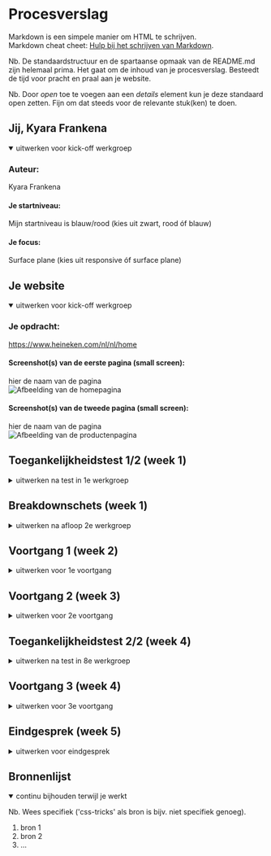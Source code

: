# Procesverslag
Markdown is een simpele manier om HTML te schrijven.  
Markdown cheat cheet: [Hulp bij het schrijven van Markdown](https://github.com/adam-p/markdown-here/wiki/Markdown-Cheatsheet).

Nb. De standaardstructuur en de spartaanse opmaak van de README.md zijn helemaal prima. Het gaat om de inhoud van je procesverslag. Besteedt de tijd voor pracht en praal aan je website.

Nb. Door *open* toe te voegen aan een *details* element kun je deze standaard open zetten. Fijn om dat steeds voor de relevante stuk(ken) te doen.





## Jij, Kyara Frankena

<details open>
  <summary>uitwerken voor kick-off werkgroep</summary>

  ### Auteur:
  Kyara Frankena 

  #### Je startniveau:
  Mijn startniveau is blauw/rood (kies uit zwart, rood óf blauw)

  #### Je focus:
  Surface plane (kies uit responsive óf surface plane)
 
</details>





## Je website

<details open>
  <summary>uitwerken voor kick-off werkgroep</summary>

  ### Je opdracht:
  https://www.heineken.com/nl/nl/home

  #### Screenshot(s) van de eerste pagina (small screen): 
  hier de naam van de pagina  
  <img src="images/HomePagina.png" width="375px" alt="Afbeelding van de homepagina">

  #### Screenshot(s) van de tweede pagina (small screen):
  hier de naam van de pagina  
  <img src="images/ProductenPagina.png" width="375px" alt="Afbeelding van de productenpagina">
 
</details>



## Toegankelijkheidstest 1/2 (week 1)

<details>
  <summary>uitwerken na test in 1e werkgroep</summary>

  ### Bevindingen
  Testen heb ik uitgevoerd samen met Frank. 

  #### Screenreader
  Test met voice over:
  Als je tabt door de website leest hij alles voor. 
  De voice over werkt naar toebehoren.

  #### Muis en Toetsenbord 
  Test met de tab: 
    Je kan geheel doorheen tabben. 
    De tab gaat ook door in de socials en het logo.
    Alleen in de swipe content werkt hij minder goed.
    Talen pakt hij niet bij het tabben.

  #### Motoriek (shocks, elastiekjes)
  Testen met shocks:
    Je klikt al sneller op de afbeeldingen zonder dat je het wilt. 
    Je hebt vrijwel slechte controle op de website. 


  #### Visueel (brillen, contrast, kleurenblind, dark/light). 
  Testen met kleuren en blurren:
    Kleur is wel essentieel, vooral omdat je die kleuren bent gewend bij Heineken.
    Bij het blurren is de kleine tekst niet meer leesbaar, de grote koppen zijn nog te doen.

</details>



## Breakdownschets (week 1)

<details>
  <summary>uitwerken na afloop 2e werkgroep</summary>

  ### de hele pagina: 
  <img src="images/HeinekenUittekeningHomeMobile.jpg" width="375px" alt="Breakdown van homepagina">

  ### dynamisch deel (bijv menu): 
  <img src="images/HeinekenUittekeningProductenMobile.jpg" width="375px" alt="Breakdown van productenpagina">

  ### wellicht nog een dynamisch deel (bijv filter): 
  <img src="images/HeinekenCarrousel.jpg" width="375px" alt="Breakdown van de carrousel">

</details>





## Voortgang 1 (week 2)

<details>
  <summary>uitwerken voor 1e voortgang</summary>

  ### Stand van zaken
  Momenteel heb ik mij voornamelijk gefocusd op mijn html code en heb ik hiervoor een opzetje gemaakt. 
  Verder ben ik nog niet begonnen in mijn html. Na dit gesprek met de studentassistenten hoop ik te weten of ik 
  op de juiste weg bezig ben, waar ik nog wat aanpassingen nodig heb en of ik redelijk bij loop.

  Voor het binnen komen in het lokaal zouden wij met ons groepje bespreken waar wij allemaal zouden staan, 
  helaas ging dit anders dan gepland en is de helft niet komen opdagen tijdens dit moment. Jade en ik waren een half
  uurtje van tevoren wel aanwezig, alleen gaf zij aan nog niet veel werk te hebben (html) omdat zij daar niet uit kwam. 
  Het maken van afspraken/punten met mijn groepje is deze week dan ook anders gelopen dan verwacht, wat ik persoonlijk
  erg jammer vind...


  ### Agenda voor meeting
  samen met je groepje opstellen

  | student 1 (Kyara) | student 2 (Jade) | student 3 (Silke) | student 4 (Suneyska) |
  | ---               | ---              | ---               | ---                  |
  | Vragen of mijn    | Vragen over haar | Niet aanwezig     | Niet aanwezig
  code semantisch     | menu hoe dit te  | tijdens gesprek   | tijdens gesprek
  kloppend is.        | doen in html?
                      | Andere website?


  ### Verslag van meeting
Feedback vanuit de studentassistenten na het gesprek:
  - Html code is goed semantisch geschreven.
  - Kijk nog even naar de volgorde met h2,h3,h4 en je img. Dus eerst je tekstelementen en dan je img. 
  - Ga thuis veel stappen maken, veel gaan schrijven en dan in de les je vragen stellen.

</details>





## Voortgang 2 (week 3)

<details>
  <summary>uitwerken voor 2e voortgang</summary>

  ### Stand van zaken
  Helaas was er deze week een herhaling van afgelopen week, maar nu zo erg dat ik in mijn eentje ben over gebleven bij 
  het bespreken van mijn website in de klas. Als groepje spreken (althans dan zouden we doen) we een half uur voor het 
  check moment af in de medialounge om elkaars werk te zien, eventuele verbeterpunten door te geven en samen te kijken 
  waar iedereen momenteel staat. Heb bijna het idee dat ik in herhaling val, maar dat is dus NIET gebeurt. Wel heb ik er 
  zelf naar gekeken maar goed dat doe ik inmiddels al 2 weken.
  Vervolgens heb ik samen met Sanne, alle tijd gehad om te kijken naar mijn website. De vragen te stellen  die ik op 
  dat moment had (vooral over mijn eerste section die ik niet goed gepositioneerd kreeg) en ben ik een stuk wijzer
  geworden hoe ik het kon aanpakken voor de weken erna. 


  ### Agenda voor meeting
  samen met je groepje opstellen

  | student 1 (Kyara)   | student 2  (Jade)    | student 3  (Silke) | student 4 (Suneyska) |
  | ---                 | ---                  | ---                | ---              |
  | De vraag hoe ik     | Heeft zich vanwege   | Niet aanwezig      | Niet aanwezig
  de diverse elementen  | storing trein        | tijdens gesprek    | tijdens gesprek
  in mijn eerste        | samengevoegd met de  |
  section goed          | volgende groep.      |
  gepositioneerd        |           
  kan krijgen.          |

           


  ### Verslag van meeting

Feedback vanuit Sanne na het gesprek:
  - meer code gaan schrijven
  - 

</details>





## Toegankelijkheidstest 2/2 (week 4)

<details>
  <summary>uitwerken na test in 8e werkgroep</summary>

  ### Bevindingen
  Lijst met je bevindingen die in de test naar voren kwamen (geef ook aan wat er verbeterd is):

  #### Screenreader
  Hier korte omschrijving (met indien nodig afbeeldingen)

  Hier een omschrijving van hoe het opgelost kan worden (met indien nodig afbeeldingen)


  #### Muis en Toetsenbord 
  Hier korte omschrijving (met indien nodig afbeeldingen)

  Hier een omschrijving van hoe het opgelost kan worden (met indien nodig afbeeldingen)


  #### Motoriek (shocks, elastiekjes)
  Hier korte omschrijving (met indien nodig afbeeldingen)

  Hier een omschrijving van hoe het opgelost kan worden (met indien nodig afbeeldingen)


  #### Visueel (brillen, contrast, kleurenblind, dark/light). 
  Hier korte omschrijving (met indien nodig afbeeldingen)

  Hier een omschrijving van hoe het opgelost kan worden (met indien nodig afbeeldingen)

</details>





## Voortgang 3 (week 4)

<details>
  <summary>uitwerken voor 3e voortgang</summary>

  ### Stand van zaken
  hier dit ging goed & dit was lastig (neem ook screenshots op van delen van je website en code)


  ### Agenda voor meeting
  samen met je groepje opstellen

  | student 1      | student 2          | student 3    | student 4        |
  | ---            | ---                | ---          | ---              |
  | dit bespreken  | en dit             | en ik dit    | en dan ik dat    |
  | en dat ook nog | dit als er tijd is | nog een punt | dit wil ik zeker |
  | ...            | ...                | ...          | ...              |


  ### Verslag van meeting
  hier na afloop snel de uitkomsten van de meeting vastleggen

  - punt 1
  - punt 2
  - nog een punt
  - ...

</details>





## Eindgesprek (week 5)

<details>
  <summary>uitwerken voor eindgesprek</summary>

  ### Je uitkomst - karakteristiek screenshots:
  <img src="readme-images/dummy-plaatje.jpg" width="375px" alt="uitomst opdracht 1">


  ### Dit ging goed/Heb ik geleerd: 
  Korte omschrijving met plaatjes

  <img src="readme-images/dummy-plaatje.jpg" width="375px" alt="top">


  ### Dit was lastig/Is niet gelukt:
  Korte omschrijving met plaatjes

  <img src="readme-images/dummy-plaatje.jpg" width="375px" alt="bummer">
</details>





## Bronnenlijst

<details open>
  <summary>continu bijhouden terwijl je werkt</summary>

  Nb. Wees specifiek ('css-tricks' als bron is bijv. niet specifiek genoeg).

  1. bron 1
  2. bron 2
  3. ...

</details>